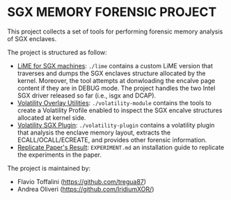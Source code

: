 # SGX MEMORY FORENSIC PROJECT

This project collects a set of tools for performing forensic memory analysis of SGX enclaves.

The project is structured as follow:
- [LiME for SGX machines](./lime): `./lime` contains a custom LiME version that traverses and dumps the SGX enclaves structure allocated by the kernel. Moreover, the tool attempts at donwloading the encalve page content if they are in DEBUG mode. The project handles the two Intel SGX driver released so far (i.e., isgx and DCAP).
- [Volatility Overlay Utilities](./volatility-module): `./volatility-module` contains the tools to create a Volatility Profile enabled to inspect the SGX encalve structures allocated at kernel side.
- [Volatility SGX Plugin](./volatility-plugin): `./volatility-plugin` contains a volatility plugin that analysis the enclave memory layout, extracts the ECALL/OCALL/ECREATE, and provides other forensic information.
- [Replicate Paper's Result](./EXPERIMENT.md): `EXPERIMENT.md` an installation guide to replicate the experiments in the paper.

The project is maintained by:
- Flavio Toffalini (https://github.com/tregua87)
- Andrea Oliveri (https://github.com/IridiumXOR/)
